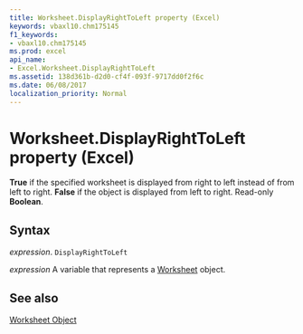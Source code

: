```yaml
---
title: Worksheet.DisplayRightToLeft property (Excel)
keywords: vbaxl10.chm175145
f1_keywords:
- vbaxl10.chm175145
ms.prod: excel
api_name:
- Excel.Worksheet.DisplayRightToLeft
ms.assetid: 138d361b-d2d0-cf4f-093f-9717dd0f2f6c
ms.date: 06/08/2017
localization_priority: Normal
---
```



# Worksheet.DisplayRightToLeft property (Excel)

 **True** if the specified worksheet is displayed from right to left instead of from left to right. **False** if the object is displayed from left to right. Read-only **Boolean**.


## Syntax

_expression_. `DisplayRightToLeft`

_expression_ A variable that represents a [Worksheet](./Excel.Worksheet.md) object.


## See also


[Worksheet Object](Excel.Worksheet.md)

